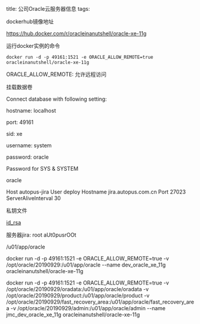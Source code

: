 title: 公司Oracle云服务器信息
tags:

dockerhub镜像地址

https://hub.docker.com/r/oracleinanutshell/oracle-xe-11g

运行docker实例的命令

```shell
docker run -d -p 49161:1521 -e ORACLE_ALLOW_REMOTE=true oracleinanutshell/oracle-xe-11g
```

ORACLE_ALLOW_REMOTE: 允许远程访问

挂载数据卷



Connect database with following setting:

hostname: localhost 

port: 49161 

sid: xe 

username: system 

password: oracle

Password for SYS & SYSTEM

oracle





Host autopus-jira
User deploy
Hostname jira.autopus.com.cn
Port 27023
ServerAliveInterval 30



私钥文件

 [id_rsa](公司Oracle云服务器\id_rsa) 



服务器jira:
root
aUt0pusrOOt



/u01/app/oracle



docker run -d -p 49161:1521 -e ORACLE_ALLOW_REMOTE=true -v /opt/oracle/20190929:/u01/app/oracle --name dev_oracle_xe_11g oracleinanutshell/oracle-xe-11g



docker run -d -p 49161:1521 -e ORACLE_ALLOW_REMOTE=true -v /opt/oracle/20190929/oradata:/u01/app/oracle/oradata -v /opt/oracle/20190929/product:/u01/app/oracle/product -v /opt/oracle/20190929/fast_recovery_area:/u01/app/oracle/fast_recovery_area -v /opt/oracle/20190929/admin:/u01/app/oracle/admin --name jmc_dev_oracle_xe_11g oracleinanutshell/oracle-xe-11g

